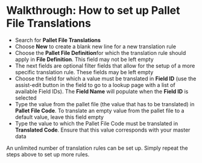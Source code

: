 # Walkthrough: How to set up Pallet File Translations

* Search for **Pallet File Translations**
* Choose **New** to create a blank new line for a new translation rule
* Choose the **Pallet File Definition**for which the translation rule should apply in **File Definition**. This field may not be left empty
* The next fields are optional filter fields that allow for the setup of a more specific translation rule. These fields may be left empty
* Choose the field for which a value must be translated in **Field ID** (use the assist-edit button in the field to go to a lookup page with a list of available Field IDs). The **Field Name** will populate when the **Field ID** is selected
* Type the value from the pallet file (the value that has to be translated) in **Pallet File Code**. To translate an empty value from the pallet file to a default value, leave this field empty
* Type the value to which the Pallet File Code must be translated in **Translated Code**. Ensure that this value corresponds with your master data

An unlimited number of translation rules can be set up. Simply repeat the steps above to set up more rules.

 

